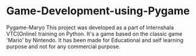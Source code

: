 # Game-Development-using-Pygame
Pygame-Maryo
This project was developed as a part of Internshala VTC(Online) training on Python. It's a game based on the classic game 'Mario' by Nintendo. It has been made for Educational and self learning purpose and not for any commercial purpose.



